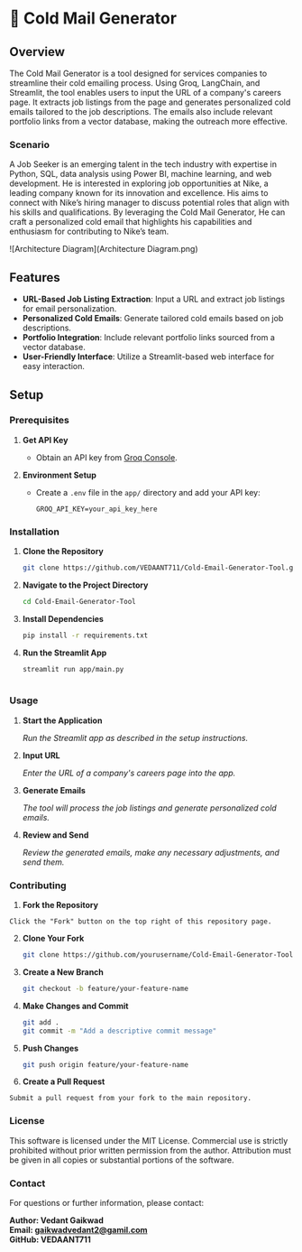 # 📧 Cold Mail Generator

## Overview

The Cold Mail Generator is a tool designed for services companies to streamline their cold emailing process. Using Groq, LangChain, and Streamlit, the tool enables users to input the URL of a company's careers page. It extracts job listings from the page and generates personalized cold emails tailored to the job descriptions. The emails also include relevant portfolio links from a vector database, making the outreach more effective.

### Scenario

A Job Seeker is an emerging talent in the tech industry with expertise in Python, SQL, data analysis using Power BI, machine learning, and web development. He is interested in exploring job opportunities at Nike, a leading company known for its innovation and excellence. His aims to connect with Nike’s hiring manager to discuss potential roles that align with his skills and qualifications. By leveraging the Cold Mail Generator, He can craft a personalized cold email that highlights his capabilities and enthusiasm for contributing to Nike’s team.

![Architecture Diagram](Architecture Diagram.png)

## Features

- **URL-Based Job Listing Extraction**: Input a URL and extract job listings for email personalization.
- **Personalized Cold Emails**: Generate tailored cold emails based on job descriptions.
- **Portfolio Integration**: Include relevant portfolio links sourced from a vector database.
- **User-Friendly Interface**: Utilize a Streamlit-based web interface for easy interaction.

## Setup

### Prerequisites

1. **Get API Key**
   - Obtain an API key from [Groq Console](https://console.groq.com/keys).

2. **Environment Setup**
   - Create a `.env` file in the `app/` directory and add your API key:
     ```
     GROQ_API_KEY=your_api_key_here
     ```

### Installation

1. **Clone the Repository**

    ```bash
    git clone https://github.com/VEDAANT711/Cold-Email-Generator-Tool.git

2. **Navigate to the Project Directory**

    ```bash
    cd Cold-Email-Generator-Tool

3. **Install Dependencies**

    ```bash
    pip install -r requirements.txt

 4. **Run the Streamlit App**

    ```bash
    streamlit run app/main.py
   
### Usage

1. **Start the Application**

    *Run the Streamlit app as described in the setup instructions.*

2. **Input URL**

    *Enter the URL of a company's careers page into the app.*

3. **Generate Emails**

    *The tool will process the job listings and generate personalized  cold emails.* 

4. **Review and Send**

    *Review the generated emails, make any necessary adjustments, and  send them.*


### Contributing

1. **Fork the Repository** 

`Click the "Fork" button on the top right of this repository page.`

2. **Clone Your Fork**
   ```bash
   git clone https://github.com/yourusername/Cold-Email-Generator-Tool.git

3. **Create a New Branch**

   ```bash
   git checkout -b feature/your-feature-name

4. **Make Changes and Commit**
   ```bash
   git add .
   git commit -m "Add a descriptive commit message"

5. **Push Changes**

   ```bash
   git push origin feature/your-feature-name

6. **Create a Pull Request**

```Submit a pull request from your fork to the main repository.```



### License
This software is licensed under the MIT License. Commercial use is strictly prohibited without prior written permission from the author. Attribution must be given in all copies or substantial portions of the software.

### Contact
For questions or further information, please contact:

**Author: Vedant Gaikwad**       
**Email: gaikwadvedant2@gamil.com**  
**GitHub: VEDAANT711**
